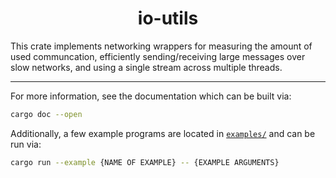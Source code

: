 <h1 align="center">io-utils</h1>

This crate implements networking wrappers for measuring the amount of used communcation, efficiently sending/receiving large messages over slow networks, and using a single stream across multiple threads.

---

For more information, see the documentation which can be built via:
```bash
cargo doc --open
```
Additionally, a few example programs are located in [`examples/`](examples/) and can be run via:
```bash
cargo run --example {NAME OF EXAMPLE} -- {EXAMPLE ARGUMENTS}
```
